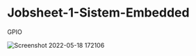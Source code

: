 # Jobsheet-1-Sistem-Embedded

GPIO

![Screenshot 2022-05-18 172106](https://user-images.githubusercontent.com/119298912/208410166-ccd707f5-f92f-47ef-8b91-c95c627e4eba.png)



